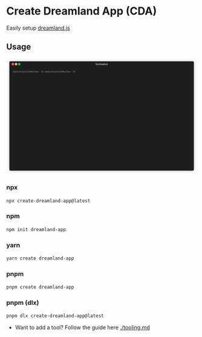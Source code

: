 # Create Dreamland App (CDA)

Easily setup [dreamland.js](https://github.com/mercuryworkshop/dreamlandjs)

## Usage

![exampleOfCDA](./example.gif)

### npx
```bash
npx create-dreamland-app@latest
```

### npm
```bash 
npm init dreamland-app
```

### yarn 
```bash 
yarn create dreamland-app 
```

### pnpm 
```bash 
pnpm create dreamland-app
```

### pnpm (dlx)
```bash
pnpm dlx create-dreamland-app@latest 
```
- Want to add a tool? Follow the guide here [./tooling.md](./tooling.md)

